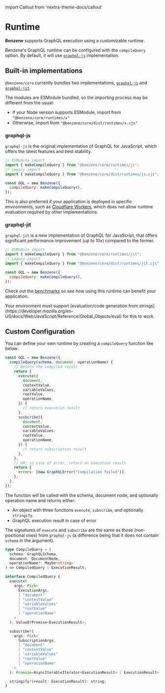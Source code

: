 import Callout from 'nextra-theme-docs/callout'

# Runtime

**Benzene** supports GraphQL execution using a customizable runtime.

Benzene's GraphQL runtime can be configured with the `compileQuery` option. By default, it will use [`graphql-js`](#graphql-js) implementation.

## Built-in implementations

`@benzene/core` currently bundles two implementations, [`graphql-js`](https://github.com/graphql/graphql-js) and [`graphql-jit`](https://github.com/zalando-incubator/graphql-jit).

The modules are ESModule bundled, so the importing process may be different from the usual:

- If your Node version supports ESModule, import from `"@benzene/core/runtimes/x"`
- Otherwise, import from `"@benzene/core/dist/runtimes/x.cjs"`

### graphql-js

`graphql-js` is the original implementation of GraphQL for JavaScript, which offers the latest features and best stability.

```js
// ESModule import
import { makeCompileQuery } from "@benzene/core/runtimes/js";
// Legacy import
import { makeCompileQuery } from "@benzene/core/dist/runtimes/js.cjs";

const GQL = new Benzene({
  compileQuery: makeCompileQuery(),
});
```

This is also preferred if your application is deployed in specific environments, such as [Cloudflare Workers](https://workers.cloudflare.com/), which does not allow runtime evaluation required by other implementations.

### graphql-jit

`graphql-jit` is a new implementation of GraphQL for JavaScript, that offers significant performance improvement (up to 10x) compared to the former.

```js
// ESModule import
import { makeCompileQuery } from "@benzene/core/runtimes/jit";
// Legacy import
import { makeCompileQuery } from "@benzene/core/dist/runtimes/jit.cjs";

const GQL = new Benzene({
  compileQuery: makeCompileQuery(),
});
```

Check out the [benchmarks](/benchmarks) so see how using this runtime can benefit your application.

<Callout emoji="💡">
  Your environment must support [evaluation/code generation from strings](https://developer.mozilla.org/en-US/docs/Web/JavaScript/Reference/Global_Objects/eval) for this to work.
</Callout>

## Custom Configuration

You can define your own runtime by creating a `compileQuery` function like below:

```js
const GQL = new Benzene({
  compileQuery(schema, document, operationName) {
    // Return the compiled result
    return {
      execute({
        document,
        contextValue,
        variableValues,
        rootValue,
        operationName,
      }) {
        // return execution result
      },
      susbcribe({
        document,
        contextValue,
        variableValues,
        rootValue,
        operationName,
      }) {
        // return subscription result
      },
    };
    // OR: in case of error, return an execution result
    return {
      errors: [new GraphQLError("Compilation failed")],
    };
  },
});
```

The function will be called with the schema, document node, and optionally operation name and returns either:

- An object with three functions `execute`, `subscribe`, and optionally `stringify`.
- GraphQL execution result in case of error

The signatures of `execute` and `subscribe` are the same as those (non-positional ones) from `graphql-js` (a difference being that it does not contain `schema` in the argument).

```ts
type CompileQuery = (
  schema: GraphQLSchema,
  document: DocumentNode,
  operationName?: Maybe<string>
) => CompiledQuery | ExecutionResult;

interface CompiledQuery {
  execute(
    args: Pick<
      ExecutionArgs,
      | "document"
      | "contextValue"
      | "variableValues"
      | "rootValue"
      | "operationName"
    >
  ): ValueOrPromise<ExecutionResult>;

  subscribe?(
    args: Pick<
      SubscriptionArgs,
      | "document"
      | "contextValue"
      | "variableValues"
      | "rootValue"
      | "operationName"
    >
  ): Promise<AsyncIterableIterator<ExecutionResult> | ExecutionResult>;

  stringify?(result: ExecutionResult): string;
}
```
